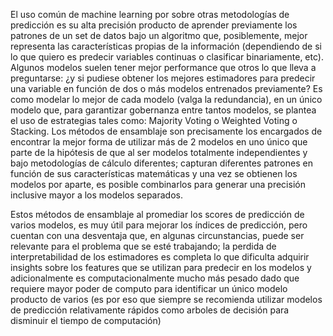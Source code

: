 El uso común de machine learning por sobre otras metodologías de predicción es su alta precisión producto de aprender previamente los patrones de un set de datos bajo un algoritmo que, posiblemente, mejor representa las características propias de la información (dependiendo de si lo que quiero es predecir variables continuas o clasificar binariamente, etc). Algunos modelos suelen tener mejor performance que otros lo que lleva a preguntarse: ¿y si pudiese obtener los mejores estimadores para predecir una variable en función de dos o más modelos entrenados previamente? Es como modelar lo mejor de cada modelo (valga la redundancia), en un único modelo que, para garantizar gobernanza entre tantos modelos, se plantea el uso de estrategias tales como: Majority Voting o Weighted Voting o Stacking.
Los métodos de ensamblaje son precisamente los encargados de encontrar la mejor forma de utilizar más de 2 modelos en uno único que parte de la hipótesis de que al ser modelos totalmente independientes y bajo metodologías de cálculo diferentes; capturan diferentes patrones en función de sus características matemáticas y una vez se obtienen los modelos por aparte, es posible combinarlos para generar una precisión inclusive mayor a los modelos separados.

Estos métodos de ensamblaje al promediar los scores de predicción de varios modelos, es muy útil para mejorar los índices de predicción, pero cuentan con una desventaja que, en algunas circunstancias, puede ser relevante para el problema que se esté trabajando; la perdida de interpretabilidad de los estimadores es completa lo que dificulta adquirir insights sobre los features que se utilizan para predecir en los modelos y adicionalmente es computacionalmente mucho más pesado dado que requiere mayor poder de computo para identificar un único modelo producto de varios (es por eso que siempre se recomienda utilizar modelos de predicción relativamente rápidos como arboles de decisión para disminuir el tiempo de computación)
